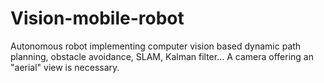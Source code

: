 # Vision-mobile-robot
Autonomous robot implementing computer vision based dynamic path planning, obstacle avoidance, SLAM, Kalman filter...
A camera offering an "aerial" view is necessary.
